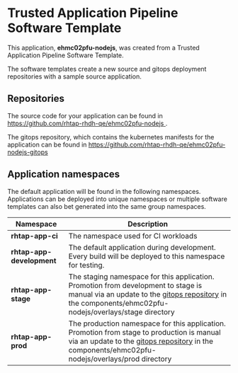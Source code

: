 # Trusted Application Pipeline Software Template

This application, **ehmc02pfu-nodejs**, was created from a Trusted Application Pipeline Software Template.

The software templates create a new source and gitops deployment repositories with a sample source application. 

## Repositories

The source code for your application can be found in [https://github.com/rhtap-rhdh-qe/ehmc02pfu-nodejs ](https://github.com/rhtap-rhdh-qe/ehmc02pfu-nodejs ).
 
The gitops repository, which contains the kubernetes manifests for the application can be found in 
[https://github.com/rhtap-rhdh-qe/ehmc02pfu-nodejs-gitops ](https://github.com/rhtap-rhdh-qe/ehmc02pfu-nodejs-gitops ) 

## Application namespaces 

The default application will be found in the following namespaces. Applications can be deployed into unique namespaces or multiple software templates can also bet generated into the same group namespaces.  

|  Namespace   |  Description   |  
| -------- | -------- |
| **rhtap-app-ci** | The namespace used for CI workloads |
| **rhtap-app-development** | The default application during development. Every build will be deployed to this namespace for testing. |
| **rhtap-app-stage** | The staging namespace for this application. Promotion from development to stage is manual via an update to the [gitops repository](https://github.com/rhtap-rhdh-qe/ehmc02pfu-nodejs-gitops ) in the components/ehmc02pfu-nodejs/overlays/stage directory |
| **rhtap-app-prod** | The production namespace for this application. Promotion from stage to production is manual via an update to the [gitops repository](https://github.com/rhtap-rhdh-qe/ehmc02pfu-nodejs-gitops ) in the components/ehmc02pfu-nodejs/overlays/prod directory |
